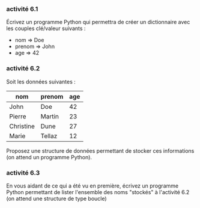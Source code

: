 ### activité 6.1
Écrivez un programme Python qui permettra de créer un dictionnaire avec les couples clé/valeur suivants :

- nom => Doe
- prenom =>  John
- age => 42

### activité 6.2

Soit les données suivantes :

|nom|prenom|age|
|--- |--- |--- |
|John|Doe|42|
|Pierre|Martin|23|
|Christine|Dune|27|
|Marie|Tellaz|12|

Proposez une structure de données permettant de stocker ces informations (on attend un programme Python).

### activité 6.3

En vous aidant de ce qui a été vu en première, écrivez un programme Python permettant de lister l'ensemble des noms "stockés" à l'activité 6.2 (on attend une structure de type boucle)



